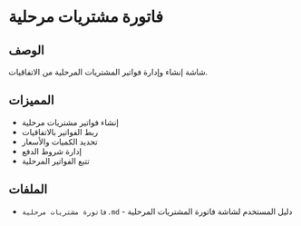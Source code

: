 # فاتورة مشتريات مرحلية

## الوصف
شاشة إنشاء وإدارة فواتير المشتريات المرحلية من الاتفاقيات.

## المميزات
- إنشاء فواتير مشتريات مرحلية
- ربط الفواتير بالاتفاقيات
- تحديد الكميات والأسعار
- إدارة شروط الدفع
- تتبع الفواتير المرحلية

## الملفات
- `فاتورة مشتريات مرحلية.md` - دليل المستخدم لشاشة فاتورة المشتريات المرحلية
